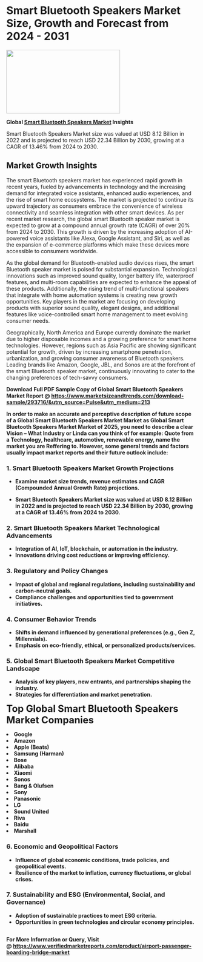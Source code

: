 <H1>Smart Bluetooth Speakers Market Size, Growth and Forecast from 2024 - 2031</H1><img class="aligncenter size-medium wp-image-584254" src="https://thirdeyenews.in/wp-content/uploads/2024/09/Global-Market-Research-300x168.jpeg" alt="" width="300" height="168" /><p><strong>Global&nbsp;<a href="https://www.marketsizeandtrends.com/download-sample/293716/&amp;utm_source=Pulse&amp;utm_medium=213">Smart Bluetooth Speakers Market</a> Insights</strong></p><p>Smart Bluetooth Speakers Market size was valued at USD 8.12 Billion in 2022 and is projected to reach USD 22.34 Billion by 2030, growing at a CAGR of 13.46% from 2024 to 2030.</p><p><h2>Market Growth Insights</h2> <p>The smart Bluetooth speakers market has experienced rapid growth in recent years, fueled by advancements in technology and the increasing demand for integrated voice assistants, enhanced audio experiences, and the rise of smart home ecosystems. The market is projected to continue its upward trajectory as consumers embrace the convenience of wireless connectivity and seamless integration with other smart devices. As per recent market research, the global smart Bluetooth speaker market is expected to grow at a compound annual growth rate (CAGR) of over 20% from 2024 to 2030. This growth is driven by the increasing adoption of AI-powered voice assistants like Alexa, Google Assistant, and Siri, as well as the expansion of e-commerce platforms which make these devices more accessible to consumers worldwide.</p> <p><strong></strong></p> <p>As the global demand for Bluetooth-enabled audio devices rises, the smart Bluetooth speaker market is poised for substantial expansion. Technological innovations such as improved sound quality, longer battery life, waterproof features, and multi-room capabilities are expected to enhance the appeal of these products. Additionally, the rising trend of multi-functional speakers that integrate with home automation systems is creating new growth opportunities. Key players in the market are focusing on developing products with superior sound quality, elegant designs, and additional features like voice-controlled smart home management to meet evolving consumer needs.</p> <p>Geographically, North America and Europe currently dominate the market due to higher disposable incomes and a growing preference for smart home technologies. However, regions such as Asia Pacific are showing significant potential for growth, driven by increasing smartphone penetration, urbanization, and growing consumer awareness of Bluetooth speakers. Leading brands like Amazon, Google, JBL, and Sonos are at the forefront of the smart Bluetooth speaker market, continuously innovating to cater to the changing preferences of tech-savvy consumers.</p> <p><strong></p><p><span class=""><strong>Download Full PDF Sample Copy of Global Smart Bluetooth Speakers Market Report</strong> @ <a href="https://www.marketsizeandtrends.com/download-sample/293716/&amp;utm_source=Pulse&amp;utm_medium=213" target="_blank">https://www.marketsizeandtrends.com/download-sample/293716/&amp;utm_source=Pulse&amp;utm_medium=213</a></span></p><p>In order to make an accurate and perceptive description of future scope of a Global&nbsp;Smart Bluetooth Speakers Market Market as Global&nbsp;Smart Bluetooth Speakers Market Market of 2025, you need to describe a clear Vision &ndash; What Industry or Linda can you think of for example: Quote from a Technology, healthcare, automotive, renewable energy, name the market you are Reffering to. However, some general trends and factors usually impact market reports and their future outlook include:</p><h3>1.&nbsp;<strong>Smart Bluetooth Speakers Market Growth Projections</strong></h3><ul><li>Examine market size trends, revenue estimates and CAGR (Compounded Annual Growth Rate) projections.</li><li><p>Smart Bluetooth Speakers Market size was valued at USD 8.12 Billion in 2022 and is projected to reach USD 22.34 Billion by 2030, growing at a CAGR of 13.46% from 2024 to 2030.</p></li></ul><h3>2.&nbsp;<strong>Smart Bluetooth Speakers Market Technological Advancements</strong></h3><ul><li>Integration of AI, IoT, blockchain, or automation in the industry.</li><li>Innovations driving cost reductions or improving efficiency.</li></ul><h3>3.&nbsp;<strong>Regulatory and Policy Changes</strong></h3><ul><li>Impact of global and regional regulations, including sustainability and carbon-neutral goals.</li><li>Compliance challenges and opportunities tied to government initiatives.</li></ul><h3>4.&nbsp;<strong>Consumer Behavior Trends</strong></h3><ul><li>Shifts in demand influenced by generational preferences (e.g., Gen Z, Millennials).</li><li>Emphasis on eco-friendly, ethical, or personalized products/services.</li></ul><h3>5.&nbsp;<strong>Global Smart Bluetooth Speakers Market Competitive Landscape</strong></h3><ul><li>Analysis of key players, new entrants, and partnerships shaping the industry.</li><li>Strategies for differentiation and market penetration.</li></ul><p data-pm-slice="1 1 []"><span style="color: inherit; font-family: inherit; font-size: 25px;">Top Global Smart Bluetooth Speakers Market Companies</span></p><div class="" data-test-id=""><p><li>Google</li><li> Amazon</li><li> Apple (Beats)</li><li> Samsung (Harman)</li><li> Bose</li><li> Alibaba</li><li> Xiaomi</li><li> Sonos</li><li> Bang & Olufsen</li><li> Sony</li><li> Panasonic</li><li> LG</li><li> Sound United</li><li> Riva</li><li> Baidu</li><li> Marshall</li></p></div><h3>6.&nbsp;<strong>Economic and Geopolitical Factors</strong></h3><ul><li>Influence of global economic conditions, trade policies, and geopolitical events.</li><li>Resilience of the market to inflation, currency fluctuations, or global crises.</li></ul><h3>7.&nbsp;<strong>Sustainability and ESG (Environmental, Social, and Governance)</strong></h3><ul><li>Adoption of sustainable practices to meet ESG criteria.</li><li>Opportunities in green technologies and circular economy principles.</li></ul><h2><strong style="font-size: 14px;">For More Information or Query, Visit @&nbsp;</strong><a style="background-color: #ffffff; font-size: 14px;" href="https://www.marketsizeandtrends.com/report/smart-bluetooth-speakers-market/" target="_blank">https://www.verifiedmarketreports.com/product/airport-passenger-boarding-bridge-market</a></h2>
